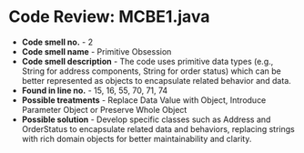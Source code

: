 # Code Review: MCBE1.java

- **Code smell no.** - 2
- **Code smell name** - Primitive Obsession
- **Code smell description** - The code uses primitive data types (e.g., String for address components, String for order status) which can be better represented as objects to encapsulate related behavior and data.
- **Found in line no.** - 15, 16, 55, 70, 71, 74
- **Possible treatments** - Replace Data Value with Object, Introduce Parameter Object or Preserve Whole Object
- **Possible solution** - Develop specific classes such as Address and OrderStatus to encapsulate related data and behaviors, replacing strings with rich domain objects for better maintainability and clarity.